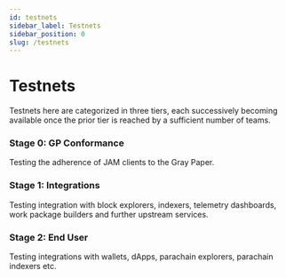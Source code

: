 ```yaml
---
id: testnets
sidebar_label: Testnets
sidebar_position: 0
slug: /testnets
---
```


# Testnets

Testnets here are categorized in three tiers, each successively becoming available once the prior
tier is reached by a sufficient number of teams.

### Stage 0: GP  Conformance

Testing the adherence of JAM clients to the Gray Paper.

### Stage 1: Integrations

Testing integration with block explorers, indexers, telemetry dashboards, work package builders and
further upstream services.

### Stage 2: End User

Testing integrations with wallets, dApps, parachain explorers, parachain indexers etc.
